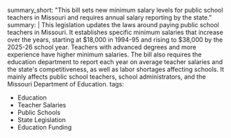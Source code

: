 summary_short: "This bill sets new minimum salary levels for public school teachers in Missouri and requires annual salary reporting by the state."
summary: |
  This legislation updates the laws around paying public school teachers in Missouri. It establishes specific minimum salaries that increase over the years, starting at $18,000 in 1994-95 and rising to $38,000 by the 2025-26 school year. Teachers with advanced degrees and more experience have higher minimum salaries. The bill also requires the education department to report each year on average teacher salaries and the state's competitiveness, as well as labor shortages affecting schools. It mainly affects public school teachers, school administrators, and the Missouri Department of Education.
tags:
  - Education
  - Teacher Salaries
  - Public Schools
  - State Legislation
  - Education Funding
